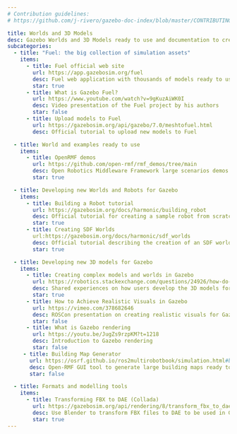 ```yaml
---
# Contribution guidelines:
# https://github.com/j-rivero/gazebo-doc-index/blob/master/CONTRIBUTING.md

title: Worlds and 3D Models
desc: Gazebo Worlds and 3D Models ready to use and documentation to create new ones
subcategories:
  - title: "Fuel: the big collection of simulation assets"
    items:
      - title: Fuel official web site
        url: https://app.gazebosim.org/fuel
        desc: Fuel web application with thousands of models ready to use (drag and drop into Gazebo)
        star: true
      - title: What is Gazebo Fuel?
        url: https://www.youtube.com/watch?v=9gKuzAiWK0I
        desc: Video presentation of the Fuel project by his authors
        star: false
      - title: Upload models to Fuel
        url: https://gazebosim.org/api/gazebo/7.0/meshtofuel.html
        desc: Official tutorial to upload new models to Fuel

  - title: World and examples ready to use
    items:
      - title: OpenRMF demos
        url: https://github.com/open-rmf/rmf_demos/tree/main
        desc: Open Robotics Middleware Framework large scenarios demos for Gazebo and ROS
        star: true

  - title: Developing new Worlds and Robots for Gazebo
    items:
      - title: Building a Robot tutorial
        url: https://gazebosim.org/docs/harmonic/building_robot
        desc: Official tutorial for creating a sample robot from scratch
        star: true
      - title: Creating SDF Worlds
        url:https://gazebosim.org/docs/harmonic/sdf_worlds
        desc: Official tutorial describing the creation of an SDF world
        star: true

  - title: Developing new 3D models for Gazebo
    items:
      - title: Creating complex models and worlds in Gazebo
        url: https://robotics.stackexchange.com/questions/24926/how-do-people-create-complex-models-worlds-in-the-gazebo/
        desc: Shared experiences on how users develop the 3D models for Gazebo
        star: true
      - title: How to Achieve Realistic Visuals in Gazebo
        url: https://vimeo.com/378682646
        desc: ROSCon presentation on creating realistic visuals for Gazebo
        star: false
      - title: What is Gazebo rendering
        url: https://youtu.be/JugZs9rzpKM?t=1218
        desc: Introduction to Gazebo rendering
        star: false
     - title: Building Map Generator
       url: https://osrf.github.io/ros2multirobotbook/simulation.html#building-map-generator
       desc: Open-RMF GUI tool to generate large building maps ready to use in Gazebo
       star: false

  - title: Formats and modelling tools
    items:
      - title: Transforming FBX to DAE (Collada)
        url: https://gazebosim.org/api/rendering/8/transform_fbx_to_dae.html
        desc: Use Blender to transform FBX files to DAE to be used in Gazebo
        star: true
---
```

